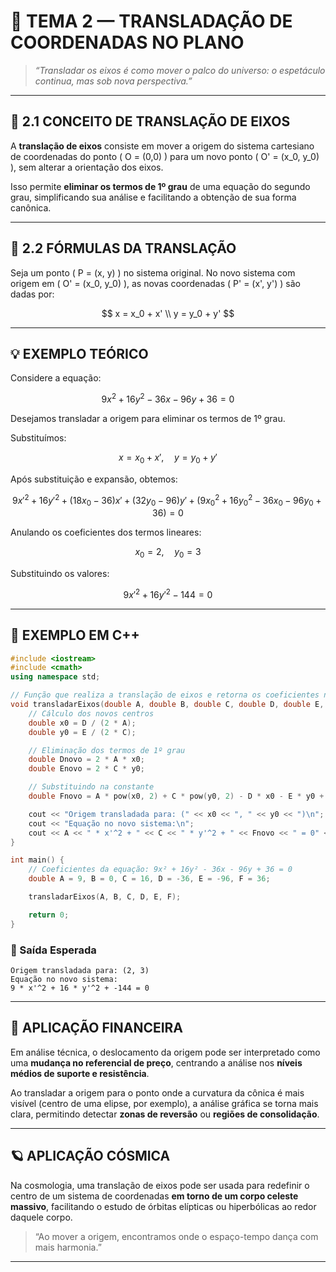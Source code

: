 
# 🌌 TEMA 2 — TRANSLADAÇÃO DE COORDENADAS NO PLANO

> _“Transladar os eixos é como mover o palco do universo: o espetáculo continua, mas sob nova perspectiva.”_

---

## 📐 2.1 CONCEITO DE TRANSLAÇÃO DE EIXOS

A **translação de eixos** consiste em mover a origem do sistema cartesiano de coordenadas do ponto \( O = (0,0) \) para um novo ponto \( O' = (x_0, y_0) \), sem alterar a orientação dos eixos.

Isso permite **eliminar os termos de 1º grau** de uma equação do segundo grau, simplificando sua análise e facilitando a obtenção de sua forma canônica.

---

## 🧭 2.2 FÓRMULAS DA TRANSLAÇÃO

Seja um ponto \( P = (x, y) \) no sistema original. No novo sistema com origem em \( O' = (x_0, y_0) \), as novas coordenadas \( P' = (x', y') \) são dadas por:

$$
x = x_0 + x' \\
y = y_0 + y'
$$

---

## 💡 EXEMPLO TEÓRICO

Considere a equação:

$$
9x^2 + 16y^2 - 36x - 96y + 36 = 0
$$

Desejamos transladar a origem para eliminar os termos de 1º grau.

Substituímos:

$$
x = x_0 + x', \quad y = y_0 + y'
$$

Após substituição e expansão, obtemos:

$$
9x'^2 + 16y'^2 + (18x_0 - 36)x' + (32y_0 - 96)y' + (9x_0^2 + 16y_0^2 - 36x_0 - 96y_0 + 36) = 0
$$

Anulando os coeficientes dos termos lineares:

$$
x_0 = 2, \quad y_0 = 3
$$

Substituindo os valores:

$$
9x'^2 + 16y'^2 - 144 = 0
$$

---

## 🧪 EXEMPLO EM C++

```cpp
#include <iostream>
#include <cmath>
using namespace std;

// Função que realiza a translação de eixos e retorna os coeficientes novos
void transladarEixos(double A, double B, double C, double D, double E, double F) {
    // Cálculo dos novos centros
    double x0 = D / (2 * A);
    double y0 = E / (2 * C);

    // Eliminação dos termos de 1º grau
    double Dnovo = 2 * A * x0;
    double Enovo = 2 * C * y0;

    // Substituindo na constante
    double Fnovo = A * pow(x0, 2) + C * pow(y0, 2) - D * x0 - E * y0 + F;

    cout << "Origem transladada para: (" << x0 << ", " << y0 << ")\n";
    cout << "Equação no novo sistema:\n";
    cout << A << " * x'^2 + " << C << " * y'^2 + " << Fnovo << " = 0" << endl;
}

int main() {
    // Coeficientes da equação: 9x² + 16y² - 36x - 96y + 36 = 0
    double A = 9, B = 0, C = 16, D = -36, E = -96, F = 36;

    transladarEixos(A, B, C, D, E, F);

    return 0;
}
```

### 🧮 Saída Esperada

```
Origem transladada para: (2, 3)
Equação no novo sistema:
9 * x'^2 + 16 * y'^2 + -144 = 0
```

---

## 💸 APLICAÇÃO FINANCEIRA

Em análise técnica, o deslocamento da origem pode ser interpretado como uma **mudança no referencial de preço**, centrando a análise nos **níveis médios de suporte e resistência**.

Ao transladar a origem para o ponto onde a curvatura da cônica é mais visível (centro de uma elipse, por exemplo), a análise gráfica se torna mais clara, permitindo detectar **zonas de reversão** ou **regiões de consolidação**.

---

## 🪐 APLICAÇÃO CÓSMICA

Na cosmologia, uma translação de eixos pode ser usada para redefinir o centro de um sistema de coordenadas **em torno de um corpo celeste massivo**, facilitando o estudo de órbitas elípticas ou hiperbólicas ao redor daquele corpo.

> “Ao mover a origem, encontramos onde o espaço-tempo dança com mais harmonia.”

---

